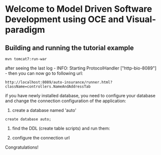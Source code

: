 # Welcome to Model Driven Software Development using OCE and Visual-paradigm 

## Building and running the tutorial example

```
mvn tomcat7:run-war
```

after seeing the last log - INFO: Starting ProtocolHandler ["http-bio-8089"] - then you can now go to following url:

```
http://localhost:8089/auto-insurance/runner.html?className=controllers.NameAndAddressTab
```

if you have newly installed database, you need to configure your database and change the connection configuration of the application:

1. create a database named 'auto'
```
create database auto;

```
1. find the DDL (create table scripts) and run them: 

1. configure the connection url

Congratulations!
